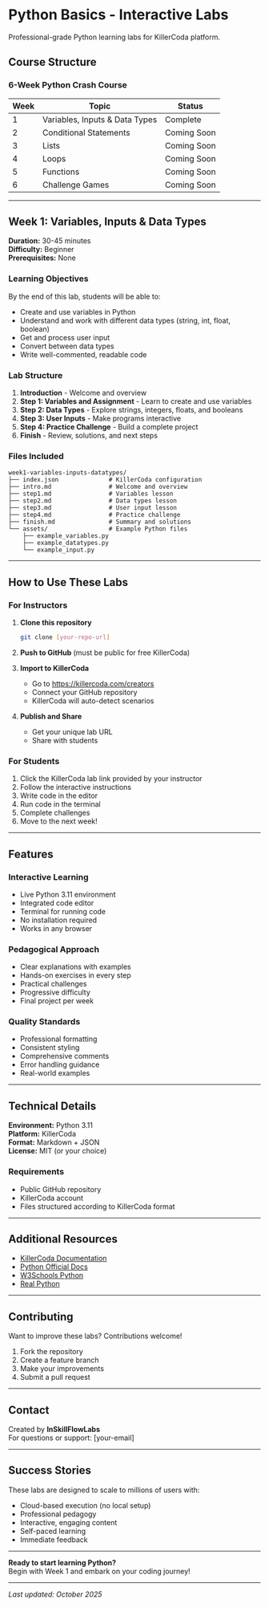# Python Basics - Interactive Labs

Professional-grade Python learning labs for KillerCoda platform.

## Course Structure

### 6-Week Python Crash Course

| Week | Topic | Status |
|------|-------|--------|
| 1 | Variables, Inputs & Data Types | Complete |
| 2 | Conditional Statements | Coming Soon |
| 3 | Lists | Coming Soon |
| 4 | Loops | Coming Soon |
| 5 | Functions | Coming Soon |
| 6 | Challenge Games | Coming Soon |

---

## Week 1: Variables, Inputs & Data Types

**Duration:** 30-45 minutes  
**Difficulty:** Beginner  
**Prerequisites:** None

### Learning Objectives

By the end of this lab, students will be able to:
- Create and use variables in Python
- Understand and work with different data types (string, int, float, boolean)
- Get and process user input
- Convert between data types
- Write well-commented, readable code

### Lab Structure

1. **Introduction** - Welcome and overview
2. **Step 1: Variables and Assignment** - Learn to create and use variables
3. **Step 2: Data Types** - Explore strings, integers, floats, and booleans
4. **Step 3: User Inputs** - Make programs interactive
5. **Step 4: Practice Challenge** - Build a complete project
6. **Finish** - Review, solutions, and next steps

### Files Included

```
week1-variables-inputs-datatypes/
├── index.json              # KillerCoda configuration
├── intro.md                # Welcome and overview
├── step1.md                # Variables lesson
├── step2.md                # Data types lesson
├── step3.md                # User input lesson
├── step4.md                # Practice challenge
├── finish.md               # Summary and solutions
└── assets/                 # Example Python files
    ├── example_variables.py
    ├── example_datatypes.py
    └── example_input.py
```

---

## How to Use These Labs

### For Instructors

1. **Clone this repository**
   ```bash
   git clone [your-repo-url]
   ```

2. **Push to GitHub** (must be public for free KillerCoda)

3. **Import to KillerCoda**
   - Go to https://killercoda.com/creators
   - Connect your GitHub repository
   - KillerCoda will auto-detect scenarios

4. **Publish and Share**
   - Get your unique lab URL
   - Share with students

### For Students

1. Click the KillerCoda lab link provided by your instructor
2. Follow the interactive instructions
3. Write code in the editor
4. Run code in the terminal
5. Complete challenges
6. Move to the next week!

---

## Features

### Interactive Learning
- Live Python 3.11 environment
- Integrated code editor
- Terminal for running code
- No installation required
- Works in any browser

### Pedagogical Approach
- Clear explanations with examples
- Hands-on exercises in every step
- Practical challenges
- Progressive difficulty
- Final project per week

### Quality Standards
- Professional formatting
- Consistent styling
- Comprehensive comments
- Error handling guidance
- Real-world examples

---

## Technical Details

**Environment:** Python 3.11  
**Platform:** KillerCoda  
**Format:** Markdown + JSON  
**License:** MIT (or your choice)

### Requirements
- Public GitHub repository
- KillerCoda account
- Files structured according to KillerCoda format

---

## Additional Resources

- [KillerCoda Documentation](https://killercoda.com/creators)
- [Python Official Docs](https://docs.python.org/3/)
- [W3Schools Python](https://www.w3schools.com/python/)
- [Real Python](https://realpython.com/)

---

## Contributing

Want to improve these labs? Contributions welcome!

1. Fork the repository
2. Create a feature branch
3. Make your improvements
4. Submit a pull request

---

## Contact

Created by **InSkillFlowLabs**  
For questions or support: [your-email]

---

## Success Stories

These labs are designed to scale to millions of users with:
- Cloud-based execution (no local setup)
- Professional pedagogy
- Interactive, engaging content
- Self-paced learning
- Immediate feedback

---

**Ready to start learning Python?**  
Begin with Week 1 and embark on your coding journey!

---

*Last updated: October 2025*

